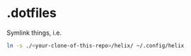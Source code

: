 # .dotfiles

Symlink things, i.e.

```sh
ln -s ./<your-clone-of-this-repo>/helix/ ~/.config/helix
```
